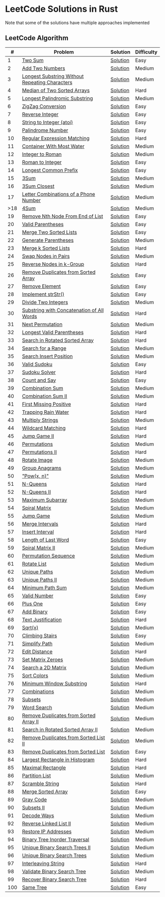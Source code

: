 # LeetCode Solutions in Rust

Note that some of the solutions have multiple approaches implemented

## LeetCode Algorithm

| #   | Problem | Solution | Difficulty |
| --- | ----- | -------- | ---------- |
| 1  | [Two Sum](https://leetcode.com/problems/two-sum/) | [Solution](./leetcode/two_sum.rs) | Easy |
| 2  | [Add Two Numbers](https://leetcode.com/problems/add-two-numbers/) | [Solution](./leetcode/add_two_numbers.rs) | Medium |
| 3  | [Longest Substring Without Repeating Characters](https://leetcode.com/problems/longest-substring-without-repeating-characters/) | [Solution](./leetcode/longest_substring_without_repeating_characters.rs) | Medium |
| 4  | [Median of Two Sorted Arrays](https://leetcode.com/problems/median-of-two-sorted-arrays/) | [Solution](./leetcode/median_of_two_sorted_arrays.rs) | Hard |
| 5  | [Longest Palindromic Substring](https://leetcode.com/problems/longest-palindromic-substring/) | [Solution](./leetcode/longest_palindromic_substring.rs) | Medium |
| 6  | [ZigZag Conversion](https://leetcode.com/problems/zigzag-conversion/) | [Solution](./leetcode/zigzag_conversion.rs) | Easy |
| 7  | [Reverse Integer](https://leetcode.com/problems/reverse-integer/) | [Solution](./leetcode/reverse_integer.rs) | Easy |
| 8  | [String to Integer (atoi)](https://leetcode.com/problems/string-to-integer-atoi/) | [Solution](./leetcode/string_to_integer.rs) | Easy |
| 9  | [Palindrome Number](https://leetcode.com/problems/palindrome-number/) | [Solution](./leetcode/palindrome_number.rs) | Easy |
| 10 | [Regular Expression Matching](https://leetcode.com/problems/regular-expression-matching/) | [Solution](./leetcode/regular_expression_matching.rs) | Hard |
| 11 | [Container With Most Water](https://leetcode.com/problems/container-with-most-water/) | [Solution](./leetcode/container_with_most_water.rs) | Medium |
| 12 | [Integer to Roman](https://leetcode.com/problems/integer-to-roman/) | [Solution](./leetcode/integer_to_roman.rs) | Medium |
| 13 | [Roman to Integer](https://leetcode.com/problems/roman-to-integer/) | [Solution](./leetcode/roman_to_integer.rs) | Easy |
| 14 | [Longest Common Prefix](https://leetcode.com/problems/longest-common-prefix/) | [Solution](./leetcode/longest_common_prefix.rs) | Easy |
| 15 | [3Sum](https://leetcode.com/problems/3sum/) | [Solution](./leetcode/3sum.rs) | Medium |
| 16 | [3Sum Closest](https://leetcode.com/problems/3sum-closest/) | [Solution](./leetcode/3sum_closest.rs) | Medium |
| 17 | [Letter Combinations of a Phone Number](https://leetcode.com/problems/letter-combinations-of-a-phone-number/) | [Solution](./leetcode/letter_combinations.rs) | Medium |
| >18 | [4Sum](https://leetcode.com/problems/4sum/) | [Solution](./leetcode/4sum.rs) | Medium |
| 19 | [Remove Nth Node From End of List](https://leetcode.com/problems/remove-nth-node-from-end-of-list/) | [Solution](./leetcode/remove_nth_node.rs) | Easy |
| 20 | [Valid Parentheses](https://leetcode.com/problems/valid-parentheses/) | [Solution](./leetcode/valid_parentheses.rs) | Easy |
| 21 | [Merge Two Sorted Lists](https://leetcode.com/problems/merge-two-sorted-lists/) | [Solution](./leetcode/merge_two_sorted_lists.rs) | Easy |
| 22 | [Generate Parentheses](https://leetcode.com/problems/generate-parentheses/) | [Solution](./leetcode/generate_parentheses.rs) | Medium |
| 23 | [Merge k Sorted Lists](https://leetcode.com/problems/merge-k-sorted-lists/) | [Solution](./leetcode/merge_k_sorted_lists.rs) | Hard |
| 24 | [Swap Nodes in Pairs](https://leetcode.com/problems/swap-nodes-in-pairs/) | [Solution](./leetcode/swap_nodes_in_pairs.rs) | Medium |
| 25 | [Reverse Nodes in k-Group](https://leetcode.com/problems/reverse-nodes-in-k-group/) | [Solution](./leetcode/reverse_nodes_in_k_group.rs) | Hard |
| 26 | [Remove Duplicates from Sorted Array](https://leetcode.com/problems/remove-duplicates-from-sorted-array/) | [Solution](./leetcode/remove_duplicates_from_sorted_array.rs) | Easy |
| 27 | [Remove Element](https://leetcode.com/problems/remove-element/) | [Solution](./leetcode/remove_element.rs) | Easy |
| 28 | [Implement strStr()](https://leetcode.com/problems/implement-strstr/) | [Solution](./leetcode/implement_strStr.rs) | Easy |
| 29 | [Divide Two Integers](https://leetcode.com/problems/divide-two-integers/) | [Solution](./leetcode/divide_two_integers.rs) | Medium |
| 30 | [Substring with Concatenation of All Words](https://leetcode.com/problems/substring-with-concatenation-of-all-words/) | [Solution](./leetcode/substring_concatenation.rs) | Hard |
| 31 | [Next Permutation](https://leetcode.com/problems/next-permutation/) | [Solution](./leetcode/next_permutation.rs) | Medium |
| 32 | [Longest Valid Parentheses](https://leetcode.com/problems/longest-valid-parentheses/) | [Solution](./leetcode/longest_valid_parentheses.rs) | Hard |
| 33 | [Search in Rotated Sorted Array](https://leetcode.com/problems/search-in-rotated-sorted-array/) | [Solution](./leetcode/search_in_rotated_sorted_array.rs) | Hard |
| 34 | [Search for a Range](https://leetcode.com/problems/search-for-a-range/) | [Solution](./leetcode/search_for_a_range.rs) | Medium |
| 35 | [Search Insert Position](https://leetcode.com/problems/search-insert-position/) | [Solution](./leetcode/search_insert_position.rs) | Medium |
| 36 | [Valid Sudoku](https://leetcode.com/problems/valid-sudoku/) | [Solution](./leetcode/valid_sudoku.rs) | Easy |
| 37 | [Sudoku Solver](https://leetcode.com/problems/sudoku-solver/) | [Solution](./leetcode/sudoku_solver.rs) | Hard |
| 38 | [Count and Say](https://leetcode.com/problems/count-and-say/) | [Solution](./leetcode/count_and_say.rs) | Easy |
| 39 | [Combination Sum](https://leetcode.com/problems/combination-sum/) | [Solution](./leetcode/combination_sum.rs) | Medium |
| 40 | [Combination Sum II](https://leetcode.com/problems/combination-sum-ii/) | [Solution](./leetcode/combination_sum_ii.rs) | Medium |
| 41 | [First Missing Positive](https://leetcode.com/problems/first-missing-positive/) | [Solution](./leetcode/first_missing_positive.rs) | Hard |
| 42 | [Trapping Rain Water](https://leetcode.com/problems/trapping-rain-water/) | [Solution](./leetcode/trapping_rain_water.rs) | Hard |
| 43 | [Multiply Strings](https://leetcode.com/problems/multiply-strings/) | [Solution](./leetcode/multiply_strings.rs) | Medium |
| 44 | [Wildcard Matching](https://leetcode.com/problems/wildcard-matching/) | [Solution](./leetcode/wildcard_matching.rs) | Hard |
| 45 | [Jump Game II](https://leetcode.com/problems/jump-game-ii/) | [Solution](./leetcode/jump_game_ii.rs) | Hard |
| 46 | [Permutations](https://leetcode.com/problems/permutations/) | [Solution](./leetcode/permutations.rs) | Medium |
| 47 | [Permutations II](https://leetcode.com/problems/permutations-ii/) | [Solution](./leetcode/permutations_ii.rs) | Hard |
| 48 | [Rotate Image](https://leetcode.com/problems/rotate-image/) | [Solution](./leetcode/rotate_image.rs) | Medium |
| 49 | [Group Anagrams](https://leetcode.com/problems/anagrams/) | [Solution](./leetcode/group_anagrams.rs) | Medium |
| 50 | ["Pow(x, n)"](https://leetcode.com/problems/powx-n/) | [Solution](./leetcode/pow_x_n.rs) | Medium |
| 51 | [N-Queens](https://leetcode.com/problems/n-queens/) | [Solution](./leetcode/n_queens.rs) | Hard |
| 52 | [N-Queens II](https://leetcode.com/problems/n-queens-ii/) | [Solution](./leetcode/n_queens_ii.rs) | Hard |
| 53 | [Maximum Subarray](https://leetcode.com/problems/maximum-subarray/) | [Solution](./leetcode/maximum_subarray.rs) | Medium |
| 54 | [Spiral Matrix](https://leetcode.com/problems/spiral-matrix/) | [Solution](./leetcode/spiral_matrix.rs) | Medium |
| 55 | [Jump Game](https://leetcode.com/problems/jump-game/) | [Solution](./leetcode/jump_game.rs) | Medium |
| 56 | [Merge Intervals](https://leetcode.com/problems/merge-intervals/) | [Solution](./leetcode/merge_intervals.rs) | Hard |
| 57 | [Insert Interval](https://leetcode.com/problems/insert-interval/) | [Solution](./leetcode/insert_interval.rs) | Hard |
| 58 | [Length of Last Word](https://leetcode.com/problems/length-of-last-word/) | [Solution](./leetcode/length_of_last_word.rs) | Easy |
| 59 | [Spiral Matrix II](https://leetcode.com/problems/spiral-matrix-ii/) | [Solution](./leetcode/spiral_matrix_ii.rs) | Medium |
| 60 | [Permutation Sequence](https://leetcode.com/problems/permutation-sequence/) | [Solution](./leetcode/permutation_sequence.rs) | Medium |
| 61 | [Rotate List](https://leetcode.com/problems/rotate-list/) | [Solution](./leetcode/rotate_list.rs) | Medium |
| 62 | [Unique Paths](https://leetcode.com/problems/unique-paths/) | [Solution](./leetcode/unique_paths.rs) | Medium |
| 63 | [Unique Paths II](https://leetcode.com/problems/unique-paths-ii/) | [Solution](./leetcode/unique_paths_ii.rs) | Medium |
| 64 | [Minimum Path Sum](https://leetcode.com/problems/minimum-path-sum/) | [Solution](./leetcode/minimum_path_sum.rs) | Medium |
| 65 | [Valid Number](https://leetcode.com/problems/valid-number/) | [Solution](./leetcode/valid_number.rs) | Easy |
| 66 | [Plus One](https://leetcode.com/problems/plus-one/) | [Solution](./leetcode/plus_one.rs) | Easy |
| 67 | [Add Binary](https://leetcode.com/problems/add-binary/) | [Solution](./leetcode/add_binary.rs) | Easy |
| 68 | [Text Justification](https://leetcode.com/problems/text-justification/) | [Solution](./leetcode/text_justification.rs) | Hard |
| 69 | [Sqrt(x)](https://leetcode.com/problems/sqrtx/) | [Solution](./leetcode/sqrt_x.rs) | Medium |
| 70 | [Climbing Stairs](https://leetcode.com/problems/climbing-stairs/) | [Solution](./leetcode/climbing_stairs.rs) | Easy |
| 71 | [Simplify Path](https://leetcode.com/problems/simplify-path/) | [Solution](./leetcode/simplify_path.rs) | Medium |
| 72 | [Edit Distance](https://leetcode.com/problems/edit-distance/) | [Solution](./leetcode/edit_distance.rs) | Hard |
| 73 | [Set Matrix Zeroes](https://leetcode.com/problems/set-matrix-zeroes/) | [Solution](./leetcode/set_matrix_zeroes.rs) | Medium |
| 74 | [Search a 2D Matrix](https://leetcode.com/problems/search-a-2d-matrix/) | [Solution](./leetcode/search_a_2d_matrix.rs) | Medium |
| 75 | [Sort Colors](https://leetcode.com/problems/sort-colors/) | [Solution](./leetcode/sort_colors.rs) | Medium |
| 76 | [Minimum Window Substring](https://leetcode.com/problems/minimum-window-substring/) | [Solution](./leetcode/minimum_window_substring.rs) | Hard |
| 77 | [Combinations](https://leetcode.com/problems/combinations/) | [Solution](./leetcode/combinations.rs) | Medium |
| 78 | [Subsets](https://leetcode.com/problems/subsets/) | [Solution](./leetcode/subsets.rs) | Medium |
| 79 | [Word Search](https://leetcode.com/problems/word-search/) | [Solution](./leetcode/word_search.rs) | Medium |
| 80 | [Remove Duplicates from Sorted Array II](https://leetcode.com/problems/remove-duplicates-from-sorted-array-ii/) | [Solution](./leetcode/remove_duplicates_sorted_array_ii.rs) | Medium |
| 81 | [Search in Rotated Sorted Array II](https://leetcode.com/problems/search-in-rotated-sorted-array-ii/) | [Solution](./leetcode/search_in_rotated_sorted_array_ii.rs) | Medium |
| 82 | [Remove Duplicates from Sorted List II](https://leetcode.com/problems/remove-duplicates-from-sorted-list-ii/) | [Solution](./leetcode/remove_duplicates_sorted_list_ii.rs) | Medium |
| 83 | [Remove Duplicates from Sorted List](https://leetcode.com/problems/remove-duplicates-from-sorted-list/) | [Solution](./leetcode/remove_duplicates_sorted_list.rs) | Easy |
| 84 | [Largest Rectangle in Histogram](https://leetcode.com/problems/largest-rectangle-in-histogram/) | [Solution](./leetcode/largest_rectangle_histogram.rs) | Hard |
| 85 | [Maximal Rectangle](https://leetcode.com/problems/maximal-rectangle/) | [Solution](./leetcode/maximal_rectangle.rs) | Hard |
| 86 | [Partition List](https://leetcode.com/problems/partition-list/) | [Solution](./leetcode/partition_list.rs) | Medium |
| 87 | [Scramble String](https://leetcode.com/problems/scramble-string/) | [Solution](./leetcode/scramble_string.rs) | Hard |
| 88 | [Merge Sorted Array](https://leetcode.com/problems/merge-sorted-array/) | [Solution](./leetcode/merge_sorted_array.rs) | Easy |
| 89 | [Gray Code](https://leetcode.com/problems/gray-code/) | [Solution](./leetcode/gray_code.rs) | Medium |
| 90 | [Subsets II](https://leetcode.com/problems/subsets-ii/) | [Solution](./leetcode/subsets_ii.rs) | Medium |
| 91 | [Decode Ways](https://leetcode.com/problems/decode-ways/) | [Solution](./leetcode/decode_ways.rs) | Medium |
| 92 | [Reverse Linked List II](https://leetcode.com/problems/reverse-linked-list-ii/) | [Solution](./leetcode/reverse_linked_list_ii.rs) | Medium |
| 93 | [Restore IP Addresses](https://leetcode.com/problems/restore-ip-addresses/) | [Solution](./leetcode/restore_ip_addresses.rs) | Medium |
| 94 | [Binary Tree Inorder Traversal](https://leetcode.com/problems/binary-tree-inorder-traversal/) | [Solution](./leetcode/binary_tree_inorder_traversal.rs) | Medium |
| 95 | [Unique Binary Search Trees II](https://leetcode.com/problems/unique-binary-search-trees-ii/) | [Solution](./leetcode/unique_binary_search_trees_ii.rs) | Medium |
| 96 | [Unique Binary Search Trees](https://leetcode.com/problems/unique-binary-search-trees/) | [Solution](./leetcode/unique_binary_search_trees.rs) | Medium |
| 97 | [Interleaving String](https://leetcode.com/problems/interleaving-string/) | [Solution](./leetcode/interleaving_string.rs) | Hard |
| 98 | [Validate Binary Search Tree](https://leetcode.com/problems/validate-binary-search-tree/) | [Solution](./leetcode/validate_binary_search_tree.rs) | Medium |
| 99 | [Recover Binary Search Tree](https://leetcode.com/problems/recover-binary-search-tree/) | [Solution](./leetcode/recover_binary_search_tree.rs) | Hard |
| 100 | [Same Tree](https://leetcode.com/problems/same-tree/) | [Solution](./leetcode/same_tree.rs) | Easy |
